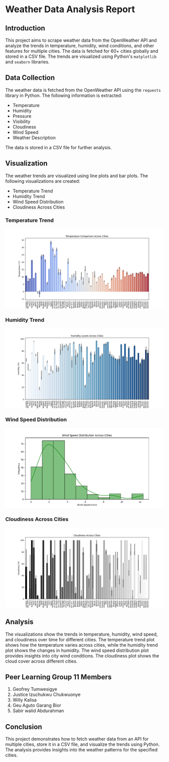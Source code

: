 # Weather Data Analysis Report

## Introduction

This project aims to scrape weather data from the OpenWeather API and analyze the trends in temperature, humidity, wind conditions, and other features for multiple cities. The data is fetched for 60+ cities globally and stored in a CSV file. The trends are visualized using Python's `matplotlib` and `seaborn` libraries.

## Data Collection

The weather data is fetched from the OpenWeather API using the `requests` library in Python. The following information is extracted:
- Temperature
- Humidity
- Pressure
- Visibility
- Cloudiness
- Wind Speed
- Weather Description

The data is stored in a CSV file for further analysis.

## Visualization

The weather trends are visualized using line plots and bar plots. The following visualizations are created:
- Temperature Trend
- Humidity Trend
- Wind Speed Distribution
- Cloudiness Across Cities

### Temperature Trend

![Temperature Trend](temperature_comparison.png)

### Humidity Trend

![Humidity Trend](humidity_levels.png)

### Wind Speed Distribution

![Wind Speed Distribution](wind_speed_distribution.png)

### Cloudiness Across Cities

![Cloudiness Across Cities](cloudiness_across_cities.png)

## Analysis

The visualizations show the trends in temperature, humidity, wind speed, and cloudiness over time for different cities. The temperature trend plot shows how the temperature varies across cities, while the humidity trend plot shows the changes in humidity. The wind speed distribution plot provides insights into city wind conditions. The cloudiness plot shows the cloud cover across different cities.

## Peer Learning Group 11 Members
1. Geofrey Tumwesigye
2. Justice Izuchukwu Chukwuonye
3. Willy Kalisa
4. Geu Aguto Garang Bior
5. Sabir walid Abdurahman

## Conclusion

This project demonstrates how to fetch weather data from an API for multiple cities, store it in a CSV file, and visualize the trends using Python. The analysis provides insights into the weather patterns for the specified cities.
